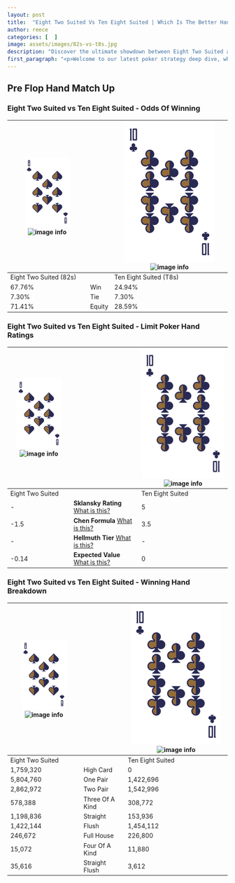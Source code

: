 ```yaml
---
layout: post
title:  "Eight Two Suited Vs Ten Eight Suited | Which Is The Better Hand In Poker? A Complete Guide"
author: reece
categories: [  ]
image: assets/images/82s-vs-t8s.jpg
description: "Discover the ultimate showdown between Eight Two Suited and Ten Eight Suited in poker! Uncover the odds, strategies, and scenarios where one hand triumphs over the other. Get ready to up your poker game with this thrilling analysis."
first_paragraph: "<p>Welcome to our latest poker strategy deep dive, where we're pitting two distinct hands against each other in a high-stakes showdown: Eight Two Suited vs Ten Eight Suited.</p><p>In the dynamic world of poker, every decision counts, and knowing which hand holds the upper hand is key to your success at the table.</p><p>In this article, we'll dissect these two hands, explore the scenarios where one dominates the other, and equip you with the knowledge to make strategic choices that can tip the odds in your favor.</p><p>Get ready to unravel the intriguing dynamics of these poker hands and elevate your game to new heights.</p>"
---
```




[comment]: # (sp0)

## Pre Flop Hand Match Up

<div class="table hand-ratings" markdown="1"> 



### Eight Two Suited vs Ten Eight Suited - Odds Of Winning


    
| ![image info](assets/images/hand1/8.png) ![image info](assets/images/hand1/2s.png) |  | ![image info](assets/images/hand2/T.png) ![image info](assets/images/hand2/8s.png) |
| -------- | -------- | -------- |
| Eight Two Suited (82s) |  | Ten Eight Suited (T8s) |
| 67.76% | Win | 24.94% |
| 7.30% | Tie | 7.30% |
| 71.41% | Equity | 28.59% |




[comment]: # (sp1)



### Eight Two Suited vs Ten Eight Suited - Limit Poker Hand Ratings


    
| ![image info](assets/images/hand1/8.png) ![image info](assets/images/hand1/2s.png) |  | ![image info](assets/images/hand2/T.png) ![image info](assets/images/hand2/8s.png) |
| -------- | -------- | -------- |
| Eight Two Suited |  | Ten Eight Suited |
| - | **Sklansky Rating** [What is this?](/sklansky-rating-explained) | 5 |
| -1.5 | **Chen Formula** [What is this?](/chen-formula-explained) | 3.5 |
| - | **Hellmuth Tier** [What is this?](/Hellmuth-tier-explained) | - |
| -0.14 | **Expected Value** [What is this?](/expected-value-explained) | 0 |




[comment]: # (sp2)



### Eight Two Suited vs Ten Eight Suited - Winning Hand Breakdown


    
| ![image info](assets/images/hand1/8.png) ![image info](assets/images/hand1/2s.png) |  | ![image info](assets/images/hand2/T.png) ![image info](assets/images/hand2/8s.png) |
| -------- | -------- | -------- |
| Eight Two Suited |  | Ten Eight Suited |
| 1,759,320 | High Card | 0 |
| 5,804,760 | One Pair | 1,422,696 |
| 2,862,972 | Two Pair | 1,542,996 |
| 578,388 | Three Of A Kind | 308,772 |
| 1,198,836 | Straight | 153,936 |
| 1,422,144 | Flush | 1,454,112 |
| 246,672 | Full House | 226,800 |
| 15,072 | Four Of A Kind | 11,880 |
| 35,616 | Straight Flush | 3,612 |




[comment]: # (sp3)



</div>

[comment]: # (sp4)



[comment]: # (sp5)


